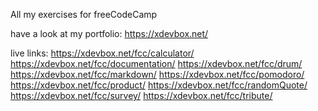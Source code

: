 All my exercises for freeCodeCamp

have a look at my portfolio:
https://xdevbox.net/

live links:
https://xdevbox.net/fcc/calculator/
https://xdevbox.net/fcc/documentation/
https://xdevbox.net/fcc/drum/
https://xdevbox.net/fcc/markdown/
https://xdevbox.net/fcc/pomodoro/
https://xdevbox.net/fcc/product/
https://xdevbox.net/fcc/randomQuote/
https://xdevbox.net/fcc/survey/
https://xdevbox.net/fcc/tribute/